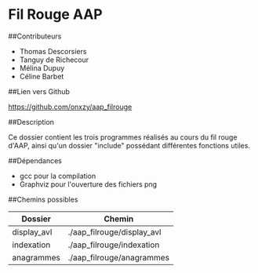 # Fil Rouge AAP

##Contributeurs

- Thomas Descorsiers
- Tanguy de Richecour
- Mélina Dupuy
- Céline Barbet

##Lien vers Github

https://github.com/onxzy/aap_filrouge

##Description

Ce dossier contient les trois programmes réalisés au cours du fil rouge d'AAP, ainsi qu'un dossier "include" possédant différentes fonctions utiles.

##Dépendances

- gcc pour la compilation
- Graphviz pour l'ouverture des fichiers png

##Chemins possibles

| Dossier | Chemin | 
| - | - |
| display_avl | ./aap_filrouge/display_avl |
| indexation | ./aap_filrouge/indexation |
| anagrammes | ./aap_filrouge/anagrammes |

